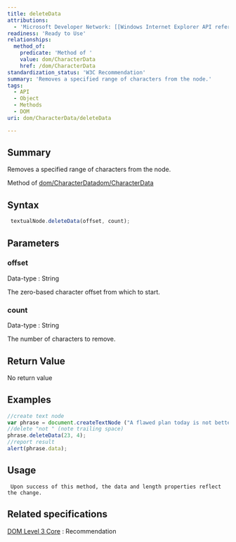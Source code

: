```yaml
---
title: deleteData
attributions:
  - 'Microsoft Developer Network: [[Windows Internet Explorer API reference](http://msdn.microsoft.com/en-us/library/ie/hh828809%28v=vs.85%29.aspx) Article]'
readiness: 'Ready to Use'
relationships:
  method_of:
    predicate: 'Method of '
    value: dom/CharacterData
    href: /dom/CharacterData
standardization_status: 'W3C Recommendation'
summary: 'Removes a specified range of characters from the node.'
tags:
  - API
  - Object
  - Methods
  - DOM
uri: dom/CharacterData/deleteData

---
```

## Summary

Removes a specified range of characters from the node.

Method of [dom/CharacterData](/dom/CharacterData)[dom/CharacterData](/dom/CharacterData)

## Syntax

``` js
 textualNode.deleteData(offset, count);
```

## Parameters

### offset

 Data-type
:   String

 The zero-based character offset from which to start.

### count

 Data-type
:   String

 The number of characters to remove.

## Return Value

No return value

## Examples

``` js
//create text node
var phrase = document.createTextNode ("A flawed plan today is not better than a perfect plan tomorrow.");
//delete "not " (note trailing space)
phrase.deleteData(23, 4);
//report result
alert(phrase.data);
```

## Usage

     Upon success of this method, the data and length properties reflect the change.

## Related specifications

[DOM Level 3 Core](http://www.w3.org/TR/DOM-Level-3-Core/)
:   Recommendation
